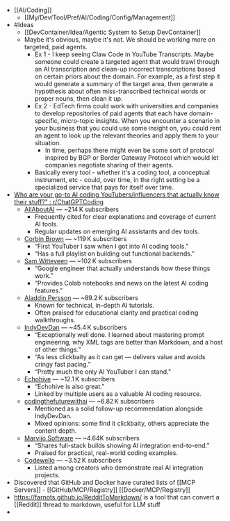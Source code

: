 - [[AI/Coding]]
	- [[My/Dev/Tool/Pref/AI/Coding/Config/Management]]
- #Ideas
	- [[DevContainer/Idea/Agentic System to Setup DevContainer]]
	- Maybe it's obvious, maybe it's not. We should be working more on targeted, paid agents.
		- Ex 1 - I keep seeing Claw Code in YouTube Transcripts. Maybe someone could create a targeted agent that would trawl through an AI transcription and clean-up incorrect transcriptions based on certain priors about the domain. For example, as a first step it would generate a summary of the target area, then generate a hypothesis about often miss-transcribed technical words or proper nouns, then clean it up.
		- Ex 2 - EdTech firms could work with universities and companies to develop repositories of paid agents that each have domain-specific, micro-topic insights. When you encounter a scenario in your business that you could use some insight on, you could rent an agent to look up the relevant theories and apply them to your situation.
			- In time, perhaps there might even be some sort of protocol inspired by BGP or Border Gateway Protocol  which would let companies negotiate sharing of their agents.
		- Basically every tool - whether it's a coding tool, a conceptual instrument, etc - could, over time, in the right setting be a specialized service that pays for itself over time.
- [Who are your go-to AI coding YouTubers/influencers that actually know their stuff?" : r/ChatGPTCoding](https://www.reddit.com/r/ChatGPTCoding/comments/1hqxo57/who_are_your_goto_ai_coding_youtubersinfluencers/)
	- [AllAboutAI](https://www.youtube.com/@AllAboutAI) — ~214 K subscribers
		- Frequently cited for clear explanations and coverage of current AI tools.
		- Regular updates on emerging AI assistants and dev tools.
	- [Corbin Brown](https://www.youtube.com/@Corbin_Brown) — ~119 K subscribers
		- “First YouTuber I saw when I got into AI coding tools.”
		- “Has a full playlist on building out functional backends.”
	- [Sam Witteveen](https://www.youtube.com/@samwitteveen) — ~102 K subscribers
		- “Google engineer that actually understands how these things work.”
		- “Provides Colab notebooks and news on the latest AI coding features.”
	- [Aladdin Persson](https://www.youtube.com/@aladdinpersson) — ~89.2 K subscribers
		- Known for technical, in-depth AI tutorials.
		- Often praised for educational clarity and practical coding walkthroughs.
	- [IndyDevDan](https://www.youtube.com/@IndyDevDan) — ~45.4 K subscribers
		- “Exceptionally well done. I learned about mastering prompt engineering, why XML tags are better than Markdown, and a host of other things.”
		- “As less clickbaity as it can get — delivers value and avoids cringy fast pacing.”
		- “Pretty much the only AI YouTuber I can stand.”
	- [Echohive](https://www.youtube.com/@echohive) — ~12.1 K subscribers
		- “Echohive is also great.”
		- Linked by multiple users as a valuable AI coding resource.
	- [codingthefuturewithai](https://www.youtube.com/@CodingtheFuture-jg1he) — ~6.82 K subscribers
		- Mentioned as a solid follow-up recommendation alongside IndyDevDan.
		- Mixed opinions: some find it clickbaity, others appreciate the content depth.
	- [Marvijo Software](https://www.youtube.com/@marvijosoftware) — ~4.64K subscribers
		- “Shares full-stack builds showing AI integration end-to-end.”
		- Praised for practical, real-world coding examples.
	- [Codewello](https://www.youtube.com/@codewello) — ~3.52 K subscribers
		- Listed among creators who demonstrate real AI integration projects.
- Discovered that GitHub and Docker have curated lists of [[MCP Servers]] - [[GitHub/MCP/Registry]] [[Docker/MCP/Registry]]
- https://farnots.github.io/RedditToMarkdown/ is a tool that can convert a [[Reddit]] thread to markdown, useful for LLM stuff
-